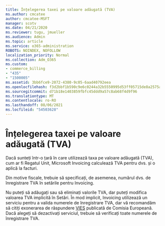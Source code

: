 ```yaml
---
title: Înțelegerea taxei pe valoare adăugată (TVA)
ms.author: cmcatee
author: cmcatee-MSFT
manager: scotv
ms.date: 04/21/2020
ms.reviewer: tugu, jmueller
ms.audience: Admin
ms.topic: article
ms.service: o365-administration
ROBOTS: NOINDEX, NOFOLLOW
localization_priority: Normal
ms.collection: Adm_O365
ms.custom:
- commerce_billing
- "435"
- "1500005"
ms.assetid: 3bb6fce9-2072-4380-9c05-6aad40792eea
ms.openlocfilehash: f3d2bbf1b590c9e6c0244a32b5550995d53ff05715de8a2575aa08052061de15
ms.sourcegitcommit: d71b18e1403859fbfc45ddd9a57c8ab68f4d9f96
ms.translationtype: MT
ms.contentlocale: ro-RO
ms.lasthandoff: 08/06/2021
ms.locfileid: "54503628"
---
```

# <a name="help-understanding-value-added-tax-vat"></a>Înțelegerea taxei pe valoare adăugată (TVA)

Dacă sunteți într-o țară în care utilizează taxa pe valoare adăugată (TVA), cum ar fi Regatul Unit, Microsoft Invoicing calculează TVA pentru dvs. și o aplică la facturi.
  
Din motive fiscale, trebuie să specificați, de asemenea, numărul dvs. de înregistrare TVA în setările pentru Invoicing.
  
Nu puteți să adăugați sau să eliminați valorile TVA, dar puteți modifica valoarea TVA implicită în Setări. În mod implicit, Invoicing utilizează un serviciu pentru a valida numerele de înregistrare TVA, dar vă recomandăm să citiți exonerarea de răspundere [VIES](https://go.microsoft.com/fwlink/?LinkID=841741) publicată de Comisia Europeană. Dacă alegeți să dezactivați serviciul, trebuie să verificați toate numerele de înregistrare TVA.